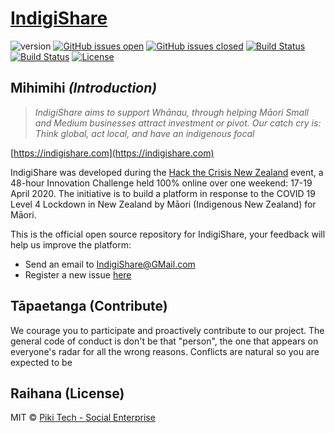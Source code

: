 # [IndigiShare](https://github.com/Piki-Tech-Social-Enterprise/IndigiShare)
![version](https://img.shields.io/badge/version-1.0.0-blue.svg?style=for-the-badge) [![GitHub issues open](https://img.shields.io/github/issues/Piki-Tech-Social-Enterprise/IndigiShare.svg?maxAge=2592000&style=for-the-badge)](https://github.com/Piki-Tech-Social-Enterprise/IndigiShare/issues?q=is%3Aopen+is%3Aissue) [![GitHub issues closed](https://img.shields.io/github/issues-closed-raw/Piki-Tech-Social-Enterprise/IndigiShare.svg?maxAge=2592000&style=for-the-badge)](https://github.com/Piki-Tech-Social-Enterprise/IndigiShare/issues?q=is%3Aissue+is%3Aclosed) [![Build Status](https://img.shields.io/github/forks/Piki-Tech-Social-Enterprise/IndigiShare.svg?style=for-the-badge)](https://github.com/Piki-Tech-Social-Enterprise/IndigiShare) [![Build Status](https://img.shields.io/github/stars/Piki-Tech-Social-Enterprise/IndigiShare.svg?style=for-the-badge)](https://github.com/Piki-Tech-Social-Enterprise/IndigiShare) [![License](https://img.shields.io/github/license/Piki-Tech-Social-Enterprise/IndigiShare.svg?style=for-the-badge)](https://github.com/Piki-Tech-Social-Enterprise/IndigiShare)

## Mihimihi _(Introduction)_
> _IndigiShare aims to support Whānau, through helping Māori Small and Medium businesses attract investment or pivot. Our catch cry is: Think global, act local, and have an indigenous focal_

[https://indigishare.com](https://indigishare.com)

IndigiShare was developed during the [Hack the Crisis New Zealand](https://hackthecrisis.nz) event, a 48-hour Innovation Challenge held 100% online over one weekend: 17-19 April 2020. The initiative is to build a platform in response to the COVID 19 Level 4 Lockdown in New Zealand by Māori (Indigenous New Zealand) for Māori.

This is the official open source repository for IndigiShare, your feedback will help us improve the platform:

* Send an email to [IndigiShare@GMail.com](IndigiShare@GMail.com)
* Register a new issue [here](https://github.com/Piki-Tech-Social-Enterprise/IndigiShare/issues/new/choose)

## Tāpaetanga (Contribute)

We courage you to participate and proactively contribute to our project. The general code of conduct is don't be that "person", the one that appears on everyone's radar for all the wrong reasons. Conflicts are natural so you are expected to be 

## Raihana (License)

MIT © [Piki Tech - Social Enterprise](https://github.com/Piki-Tech-Social-Enterprise/)